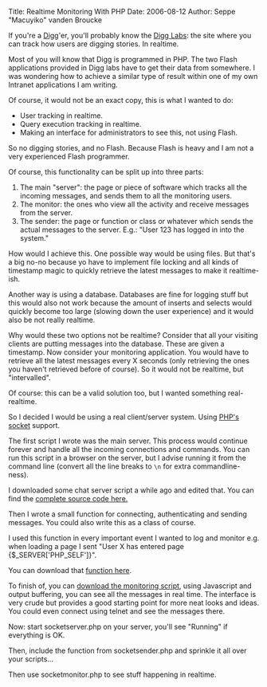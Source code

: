 Title: Realtime Monitoring With PHP
Date: 2006-08-12
Author: Seppe "Macuyiko" vanden Broucke

If you're a [Digg](http://digg.com/)'er, you'll probably know the [Digg Labs](http://labs.digg.com/): the site where you can track how users are digging stories. In realtime.  
Most of you will know that Digg is programmed in PHP. The two Flash applications provided in Digg labs have to get their data from somewhere. I was wondering how to achieve a similar type of result within one of my own Intranet applications I am writing.  
Of course, it would not be an exact copy, this is what I wanted to do:  - User tracking in realtime.- Query execution tracking in realtime.- Making an interface for administrators to see this, not using Flash.
So no digging stories, and no Flash. Because Flash is heavy and I am not a very experienced Flash programmer.  
Of course, this functionality can be split up into three parts:  1. The main "server": the page or piece of software which tracks all the incoming messages, and sends them to all the monitoring users.2. The monitor: the ones who view all the activity and receive messages from the server.3. The sender: the page or function or class or whatever which sends the actual messages to the server. E.g.: "User 123 has logged in into the system."
How would I achieve this. One possible way would be using files. But that's a big no-no because yo have to implement file locking and all kinds of timestamp magic to quickly retrieve the latest messages to make it realtime-ish.  
Another way is using a database. Databases are fine for logging stuff but this would also not work because the amount of inserts and selects would quickly become too large (slowing down the user experience) and it would also be not really realtime.  
Why would these two options not be realtime? Consider that all your visiting clients are putting messages into the database. These are given a timestamp. Now consider your monitoring application. You would have to retrieve all the latest messages every X seconds (only retrieving the ones you haven't retrieved before of course). So it would not be realtime, but "intervalled".  
Of course: this can be a valid solution too, but I wanted something real-realtime.  
So I decided I would be using a real client/server system. Using [PHP's socket](http://www.php.net/sockets) support.  
The first script I wrote was the main server. This process would continue forever and handle all the incoming connections and commands. You can run this script in a browser on the server, but I advise running it from the command line (convert all the line breaks to `\n` for extra commandline-ness).  
I downloaded some chat server script a while ago and edited that. You can find the [complete source code here.](http://student.kuleuven.be/%7Es0172696/src/socketrealtime/socketserver.php)  
Then I wrote a small function for connecting, authenticating and sending messages. You could also write this as a class of course.  
I used this function in every important event I wanted to log and monitor e.g. when loading a page I sent "User X has entered page {$_SERVER['PHP_SELF']}".  
You can download that [function here](http://student.kuleuven.be/%7Es0172696/src/socketrealtime/socketsender.php).  
To finish of, you can [download the monitoring script](http://student.kuleuven.be/%7Es0172696/src/socketrealtime/socketmonitor.php), using Javascript and output buffering, you can see all the messages in real time. The interface is very crude but provides a good starting point for more neat looks and ideas. You could even connect using telnet and see the messages there.  
Now: start socketserver.php on your server, you'll see "Running" if everything is OK.  
Then, include the function from socketsender.php and sprinkle it all over your scripts...  
Then use socketmonitor.php to see stuff happening in realtime.  
